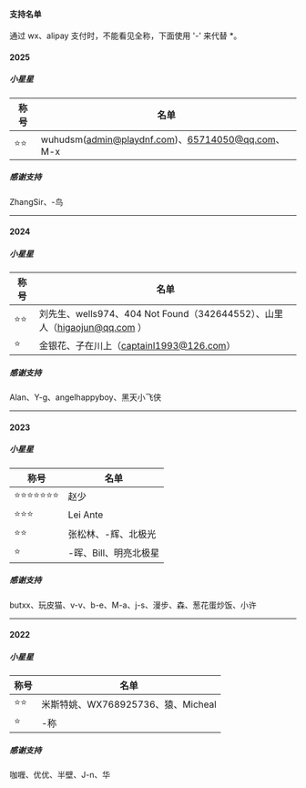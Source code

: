 #### 支持名单

通过 wx、alipay 支付时，不能看见全称，下面使用 '-' 来代替 *。



#### 2025

##### 小星星


| 称号 | 名单                                             |
| ---- | ------------------------------------------------ |
| ⭐⭐   | wuhudsm(admin@playdnf.com)、65714050@qq.com、M-x |



##### 感谢支持

ZhangSir、-鸟

---



#### 2024

##### 小星星


| 称号 | 名单 |
| ------------- | -------------------------------- |
| ⭐⭐ | 刘先生、wells974、404 Not Found（342644552）、山里人（higaojun@qq.com ） |
| ⭐    | 金银花、子在川上（captainl1993@126.com） |



##### 感谢支持

Alan、Y-g、angelhappyboy、黑天小飞侠

---



#### 2023

##### 小星星


| 称号 | 名单 |
| ------------- | -------------------------------- |
| ⭐⭐⭐⭐⭐⭐⭐ | 赵少 |
| ⭐⭐⭐ | Lei Ante |
| ⭐⭐ | 张松林、-辉、北极光 |
| ⭐    | -晖、Bill、明亮北极星        |




##### 感谢支持 

butxx、玩皮猫、v-v、b-e、M-a、j-s、漫步、森、葱花蛋炒饭、小许

---




#### 2022

##### 小星星

| 称号 | 名单 |
| ------------- | -------------------------------- |
| ⭐⭐ | 米斯特姚、WX768925736、猿、Micheal |
| ⭐    | -称                              |




##### 感谢支持 

咖喱、优优、半壁、J-n、华